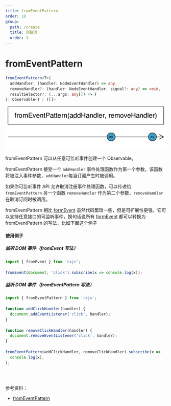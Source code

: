 ```yaml
---
title: fromEventPattern
order: 10
group:
  path: /create
  title: 创建流
  order: 1
---
```


# **fromEventPattern**

```ts
fromEventPattern<T>(
  addHandler: (handler: NodeEventHandler) => any,
  removeHandler?: (handler: NodeEventHandler, signal?: any) => void,
  resultSelector?: (...args: any[]) => T
): Observable<T | T[]>
```

<img src="./images/fromEventPattern.png" alt="fromEventPattern" style="zoom:50%;" />

fromEventPattern 可以从任意可监听事件创建一个 Observable。

fromEventPattern 接受一个 `addHandler` 事件处理函数作为第一个参数，该函数将被注入事件参数，`addHandler`每当订阅产生时被调用。

如果你可监听事件 API 允许取消注册事件处理函数，可以传递给 `fromEventPattern` 另一个函数 `removeHandler` 作为第二个参数，`removeHandler` 在取消订阅时被调用。

fromEventPattern 相比 [formEvent](/streams/create/from-event) 虽然代码繁琐一些，但是可扩展性更强，它可以支持任意接口的可监听事件，换句话说所有 [formEvent](/streams/create/from-event) 都可以转换为 fromEventPattern 的写法，比如下面这个例子

#### 使用例子

##### 监听 DOM 事件（fromEvent 写法）

```typescript
import { fromEvent } from 'rxjs';

fromEvent(document, 'click').subscribe(x => console.log(x));
```

##### 监听 DOM 事件（fromEventPattern 写法）

```ts
import { fromEventPattern } from 'rxjs';

function addClickHandler(handler) {
  document.addEventListener('click', handler);
}

function removeClickHandler(handler) {
  document.removeEventListener('click', handler);
}

fromEventPattern(addClickHandler, removeClickHandler).subscribe(x =>
  console.log(x),
);
```

##### <br/>

参考资料：

- [fromEventPattern](https://rxjs.dev/api/index/function/fromEventPattern)
